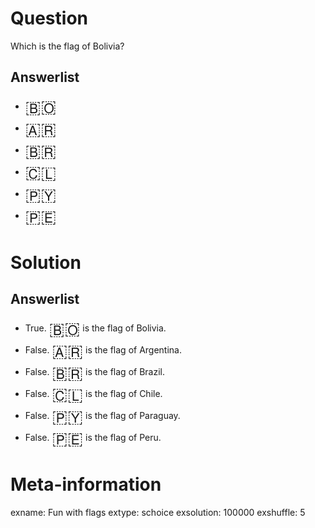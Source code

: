 


Question
========
Which is the flag of Bolivia?

Answerlist
----------
* <span style="font-size: 200%; vertical-align: middle">🇧🇴</span>
* <span style="font-size: 200%; vertical-align: middle">🇦🇷</span>
* <span style="font-size: 200%; vertical-align: middle">🇧🇷</span>
* <span style="font-size: 200%; vertical-align: middle">🇨🇱</span>
* <span style="font-size: 200%; vertical-align: middle">🇵🇾</span>
* <span style="font-size: 200%; vertical-align: middle">🇵🇪</span>

Solution
========

Answerlist
----------
* True. <span style="font-size: 200%; vertical-align: middle">🇧🇴</span> is the flag of Bolivia.
* False. <span style="font-size: 200%; vertical-align: middle">🇦🇷</span> is the flag of Argentina.
* False. <span style="font-size: 200%; vertical-align: middle">🇧🇷</span> is the flag of Brazil.
* False. <span style="font-size: 200%; vertical-align: middle">🇨🇱</span> is the flag of Chile.
* False. <span style="font-size: 200%; vertical-align: middle">🇵🇾</span> is the flag of Paraguay.
* False. <span style="font-size: 200%; vertical-align: middle">🇵🇪</span> is the flag of Peru.


Meta-information
================
exname: Fun with flags
extype: schoice
exsolution: 100000
exshuffle: 5
